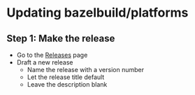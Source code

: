 # Updating bazelbuild/platforms

## Step 1: Make the release

- Go to the [Releases](https://github.com/bazelbuild/platforms/releases) page
- Draft a new release
  - Name the release with a version number
  - Let the release title default
  - Leave the description blank
